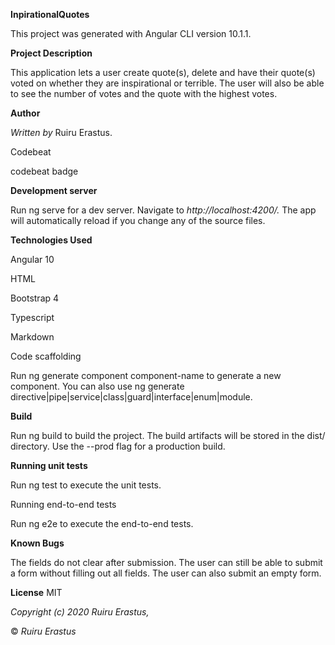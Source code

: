 **InpirationalQuotes**

This project was generated with Angular CLI version 10.1.1.

**Project Description**

This application lets a user create quote(s), delete and have their quote(s) voted on whether they are inspirational or terrible. The user will also be able to see the number of votes and the quote with the highest votes.

**Author**

*Written by* Ruiru Erastus.

Codebeat

codebeat badge

**Development server**

Run ng serve for a dev server. Navigate to *http://localhost:4200/.* The app will automatically reload if you change any of the source files.

**Technologies Used**

Angular 10

HTML

Bootstrap 4

Typescript

Markdown

Code scaffolding

Run ng generate component component-name to generate a new component. You can also use ng generate directive|pipe|service|class|guard|interface|enum|module.

**Build**

Run ng build to build the project. The build artifacts will be stored in the dist/ directory. Use the --prod flag for a production build.

**Running unit tests**

Run ng test to execute the unit tests.

Running end-to-end tests

Run ng e2e to execute the end-to-end tests.

**Known Bugs**

The fields do not clear after submission.
The user can still be able to submit a form without filling out all fields.
The user can also submit an empty form.

**License**
MIT

*Copyright (c) 2020 Ruiru Erastus,*

© *Ruiru Erastus*